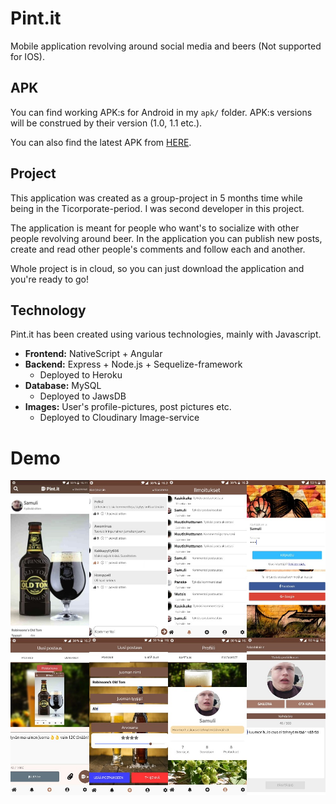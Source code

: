 # Pint<span></span>.it

Mobile application revolving around social media and beers
(Not supported for IOS).

## APK

You can find working APK:s for Android in my ```apk/``` folder. APK:s versions
will be construed by their version (1.0, 1.1 etc.).

You can also find the latest APK from [HERE](https://drive.google.com/open?id=1qlXVHNGnDt01NYakWp3wxT3ZI5llAsmM).

## Project

This application was created as a group-project in 5 months time while being in
the Ticorporate-period. I was second developer in this project.

The application is meant for people who want's to socialize with other people revolving around beer. In the application you can publish new posts, create and read
other people's comments and follow each and another.

Whole project is in cloud, so you can just download the application and you're ready
to go!

## Technology

Pint<span></span>.it has been created using various technologies, mainly with Javascript.

- **Frontend:**  NativeScript + Angular
- **Backend:** Express + Node.js + Sequelize-framework 
  - Deployed to Heroku
- **Database:** MySQL
  - Deployed to JawsDB
- **Images:** User's profile-pictures, post pictures etc.
  - Deployed to Cloudinary Image-service

# Demo

![Collapsed Image](demo-images/collapsed.png) 

